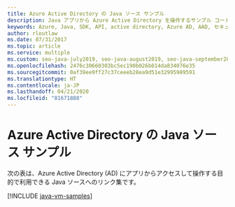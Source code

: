```yaml
---
title: Azure Active Directory の Java ソース サンプル
description: Java アプリから Azure Active Directory を操作するサンプル コードを入手しましょう。
keywords: Azure, Java, SDK, API, active directory, Azure AD, AAD, セキュリティ, ログイン, 認証, SSO, SAML
author: rloutlaw
ms.date: 07/31/2017
ms.topic: article
ms.service: multiple
ms.custom: seo-java-july2019, seo-java-august2019, seo-java-september2019
ms.openlocfilehash: 2476c30660303bc5ec190b026b014da834076e35
ms.sourcegitcommit: 0af39ee9ff27c37ceeeb28ea9d51e32995989591
ms.translationtype: HT
ms.contentlocale: ja-JP
ms.lasthandoff: 04/21/2020
ms.locfileid: "81671888"
---
```

# <a name="java-source-samples-for-azure-active-directory"></a>Azure Active Directory の Java ソース サンプル

次の表は、Azure Active Directory (AD) にアプリからアクセスして操作する目的で利用できる Java ソースへのリンク集です。

[!INCLUDE [java-vm-samples](includes/java-aad-samples.md)]